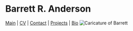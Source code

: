 # Barrett R. Anderson
[Main](index.html) | [CV](CV.html) | [Contact](contact.html) | [Projects](projects.html) | [Bio](bio.html)
![Caricature of Barrett](basketch.png)



